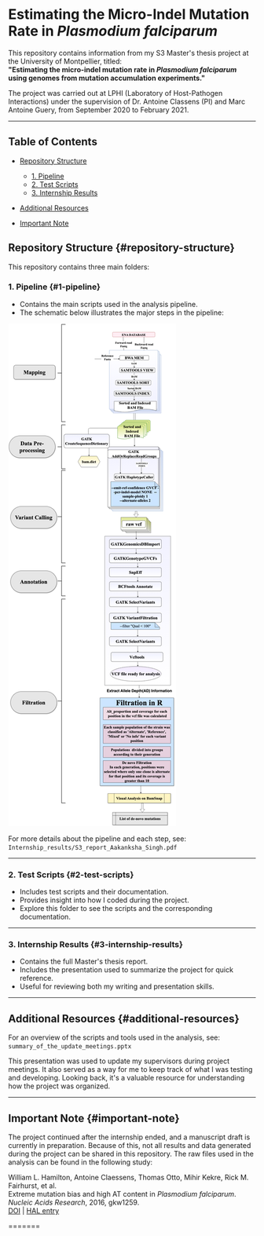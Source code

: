 # Estimating the Micro-Indel Mutation Rate in *Plasmodium falciparum*

This repository contains information from my S3 Master's thesis project at the University of Montpellier, titled:\
**"Estimating the micro-indel mutation rate in *Plasmodium falciparum* using genomes from mutation accumulation experiments."**

The project was carried out at LPHI (Laboratory of Host-Pathogen Interactions) under the supervision of Dr. Antoine Classens (PI) and Marc Antoine Guery, from September 2020 to February 2021.

------------------------------------------------------------------------

## Table of Contents

-   [Repository Structure](#repository-structure)

    -   [1. Pipeline](#1-pipeline)
    -   [2. Test Scripts](#2-test-scripts)
    -   [3. Internship Results](#3-internship-results)

-   [Additional Resources](#additional-resources)

-   [Important Note](#important-note)

## Repository Structure {#repository-structure}

This repository contains three main folders:

### 1. Pipeline {#1-pipeline}

-   Contains the main scripts used in the analysis pipeline.
-   The schematic below illustrates the major steps in the pipeline:

![Pipeline schematic](pipeline_schematic.png)

For more details about the pipeline and each step, see: `Internship_results/S3_report_Aakanksha_Singh.pdf`

------------------------------------------------------------------------

### 2. Test Scripts {#2-test-scripts}

-   Includes test scripts and their documentation.
-   Provides insight into how I coded during the project.
-   Explore this folder to see the scripts and the corresponding documentation.

------------------------------------------------------------------------

### 3. Internship Results {#3-internship-results}

-   Contains the full Master's thesis report.
-   Includes the presentation used to summarize the project for quick reference.
-   Useful for reviewing both my writing and presentation skills.

------------------------------------------------------------------------

## Additional Resources {#additional-resources}

For an overview of the scripts and tools used in the analysis, see: `summary_of_the_update_meetings.pptx`

This presentation was used to update my supervisors during project meetings. It also served as a way for me to keep track of what I was testing and developing. Looking back, it's a valuable resource for understanding how the project was organized.

------------------------------------------------------------------------

## Important Note {#important-note}

The project continued after the internship ended, and a manuscript draft is currently in preparation. Because of this, not all results and data generated during the project can be shared in this repository. The raw files used in the analysis can be found in the following study:

William L. Hamilton, Antoine Claessens, Thomas Otto, Mihir Kekre, Rick M. Fairhurst, et al.\
Extreme mutation bias and high AT content in *Plasmodium falciparum*.\
*Nucleic Acids Research*, 2016, gkw1259.\
[DOI](https://doi.org/10.1093/nar/gkw1259) \| [HAL entry](https://hal.science/hal-01989279)

=======
